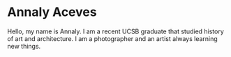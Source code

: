 # Annaly Aceves
Hello, my name is Annaly. I am a recent UCSB graduate that studied history of art and architecture. I am a photographer and an artist always learning new things. 
